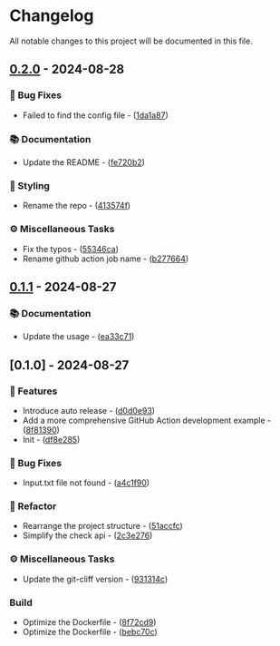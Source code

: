 # Changelog

All notable changes to this project will be documented in this file.

## [0.2.0](https://github.com/pplmx/setup-custom-action-by-docker/compare/v0.1.1..v0.2.0) - 2024-08-28

### 🐛 Bug Fixes

- Failed to find the config file - ([1da1a87](https://github.com/pplmx/setup-custom-action-by-docker/commit/1da1a875f9535bebf7f2be3433bf1c1fec2c3dd6))

### 📚 Documentation

- Update the README - ([fe720b2](https://github.com/pplmx/setup-custom-action-by-docker/commit/fe720b2bbe938913efcade212ac5eaba65376a61))

### 🎨 Styling

- Rename the repo - ([413574f](https://github.com/pplmx/setup-custom-action-by-docker/commit/413574fe6d4984ddab365de8dc38631c0000d577))

### ⚙️ Miscellaneous Tasks

- Fix the typos - ([55346ca](https://github.com/pplmx/setup-custom-action-by-docker/commit/55346ca81bc0e76c20883ea05b5731ea6e9f1c0d))
- Rename github action job name - ([b277664](https://github.com/pplmx/setup-custom-action-by-docker/commit/b2776642b1cec7c581ba7cf0cb962475eb55534b))


## [0.1.1](https://github.com/pplmx/setup-custom-action-by-docker/compare/v0.1.0..v0.1.1) - 2024-08-27

### 📚 Documentation

- Update the usage - ([ea33c71](https://github.com/pplmx/setup-custom-action-by-docker/commit/ea33c71f768504c2ea3c83b067cd1e7a6b59b9c6))


## [0.1.0] - 2024-08-27

### 🚀 Features

- Introduce auto release - ([d0d0e93](https://github.com/pplmx/setup-custom-action-by-docker/commit/d0d0e93ccf89947bc411a318c2358ab57ff82e8a))
- Add a more comprehensive GitHub Action development example - ([8f81390](https://github.com/pplmx/setup-custom-action-by-docker/commit/8f81390f4d857e9a8811030b8aeaa15d83d51b8b))
- Init - ([df8e285](https://github.com/pplmx/setup-custom-action-by-docker/commit/df8e2852c7514418d222bd1789c85850c749c2d6))

### 🐛 Bug Fixes

- Input.txt file not found - ([a4c1f90](https://github.com/pplmx/setup-custom-action-by-docker/commit/a4c1f9094e741656a449f9e9f67eb2ca8fa0bba9))

### 🚜 Refactor

- Rearrange the project structure - ([51accfc](https://github.com/pplmx/setup-custom-action-by-docker/commit/51accfc696114df3b137d91f0fb88fb7ec6d83ff))
- Simplify the check api - ([2c3e276](https://github.com/pplmx/setup-custom-action-by-docker/commit/2c3e27634c224980ad8788ef9f97bf7f04ec2a6a))

### ⚙️ Miscellaneous Tasks

- Update the git-cliff version - ([931314c](https://github.com/pplmx/setup-custom-action-by-docker/commit/931314c7722c82ca77652057308d4df012646dc3))

### Build

- Optimize the Dockerfile - ([8f72cd9](https://github.com/pplmx/setup-custom-action-by-docker/commit/8f72cd974531f5ff93b8187e544264b59d09c516))
- Optimize the Dockerfile - ([bebc70c](https://github.com/pplmx/setup-custom-action-by-docker/commit/bebc70c4c7f560e1e69662c46f4a5b5bba91a3e3))


<!-- generated by git-cliff -->
